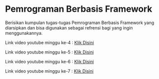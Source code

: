 # Pemrograman Berbasis Framework

Berisikan kumpulan tugas-tugas Pemrograman Berbasis Framework yang diarsipkan dan bisa digunakan sebagai refrensi bagi yang ingin menggunakannya.

Link video youtube minggu ke-4 : [Klik Disini](https://youtu.be/yFvBXJfCqcI)

Link video youtube minggu ke-5 : [Klik Disini](https://youtu.be/_zlpwrWUsGw)

Link video youtube minggu ke-6 : [Klik Disini](https://youtu.be/eYMzx9nGAFg)

Link video youtube minggu ke-7 : [Klik Disini](https://youtu.be/oGkx6Tjjjts)